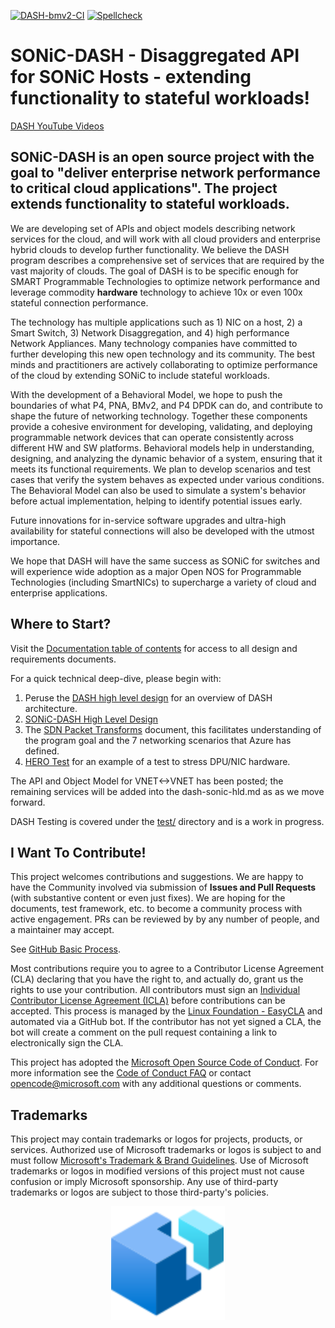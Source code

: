 [![DASH-bmv2-CI](https://github.com/sonic-net/DASH/workflows/DASH-BMV2-CI/badge.svg?branch=main)](https://github.com/sonic-net/DASH/actions/workflows/dash-bmv2-ci.yml)
[![Spellcheck](https://github.com/sonic-net/DASH/actions/workflows/dash-md-spellcheck.yml/badge.svg)](https://github.com/sonic-net/DASH/actions/workflows/dash-md-spellcheck.yml) 

# SONiC-DASH - Disaggregated API for SONiC Hosts - extending functionality to stateful workloads!
[DASH YouTube Videos](https://www.youtube.com/channel/UCNE3zNwJqcEyLX9ejKrLtUA)

## SONiC-DASH is an open source project with the goal to "deliver enterprise network performance to critical cloud applications".  The project extends functionality to stateful workloads.  

We are developing set of APIs and object models describing network services for the cloud, and will work with all cloud providers and enterprise hybrid clouds to develop further functionality. We believe the DASH program describes a comprehensive set of services that are required by the vast majority of clouds. The goal of DASH is to be specific enough for SMART Programmable Technologies to optimize network performance and leverage commodity **hardware** technology to achieve 10x or even 100x stateful connection performance.

The technology has multiple applications such as 1) NIC on a host, 2) a Smart Switch, 3) Network Disaggregation, and 4) high performance Network Appliances. Many technology companies have committed to further developing this new open technology and its community. The best minds and practitioners are actively collaborating to optimize performance of the cloud by extending SONiC to include stateful workloads. 

With the development of a Behavioral Model, we hope to push the boundaries of what P4, PNA, BMv2, and P4 DPDK can do, and contribute to shape the future of networking technology.  Together these components provide a cohesive environment for developing, validating, and deploying programmable network devices that can operate consistently across different HW and SW platforms.  Behavioral models help in understanding, designing, and analyzing the dynamic behavior of a system, ensuring that it meets its functional requirements.  We plan to develop scenarios and  test cases that verify the system behaves as expected under various conditions.  The Behavioral Model can also be used to simulate a system's behavior before actual implementation, helping to identify potential issues early.  
 
Future innovations for in-service software upgrades and ultra-high availability for stateful connections will also be developed with the utmost importance. 

We hope that DASH will have the same success as SONiC for switches and will experience wide adoption as a major Open NOS for Programmable Technologies (including SmartNICs) to supercharge a variety of cloud and enterprise applications. 

## Where to Start?
Visit the [Documentation table of contents](documentation/README.md) for access to all design and requirements documents.

For a quick technical deep-dive, please begin with:

1. Peruse the [DASH high level design](documentation/general/dash-high-level-design.md) for an overview of DASH architecture.
2. [SONiC-DASH High Level Design](https://github.com/sonic-net/DASH/blob/main/documentation/general/dash-sonic-hld.md) 
3. The [SDN Packet Transforms](documentation/general/sdn-features-packet-transforms.md) document, this facilitates understanding of the program goal and the 7 networking scenarios that Azure has defined.  
4. [HERO Test](documentation/general/program-scale-testing-requirements-draft.md) for an example of a test to stress DPU/NIC hardware.

The API and Object Model for VNET<->VNET has been posted; the remaining services will be added into the dash-sonic-hld.md as as we move forward.

DASH Testing is covered  under the [test/](test/README.md) directory and is a work in progress.

## I Want To Contribute!

This project welcomes contributions and suggestions.  We are happy to have the Community involved via submission of **Issues and Pull Requests** (with substantive content or even just fixes). We are hoping for the documents, test framework, etc. to become a community process with active engagement.  PRs can be reviewed by by any number of people, and a maintainer may accept.

See [GitHub Basic Process](doc-github-rules.md).

Most contributions require you to agree to a Contributor License Agreement (CLA) declaring that you have the right to, and actually do, grant us
the rights to use your contribution. All contributors must sign an [Individual Contributor License Agreement (ICLA)](https://docs.linuxfoundation.org/lfx/easycla/v2-current/contributors/individual-contributor) before contributions can be accepted.  This process is managed by the [Linux Foundation - EasyCLA](https://easycla.lfx.linuxfoundation.org/) and automated via a GitHub bot. If the contributor has not yet signed a CLA, the bot will create a comment on the pull request containing a link to electronically sign the CLA.

This project has adopted the [Microsoft Open Source Code of Conduct](https://opensource.microsoft.com/codeofconduct/).
For more information see the [Code of Conduct FAQ](https://opensource.microsoft.com/codeofconduct/faq/) or
contact [opencode@microsoft.com](mailto:opencode@microsoft.com) with any additional questions or comments.

## Trademarks

This project may contain trademarks or logos for projects, products, or services. Authorized use of Microsoft 
trademarks or logos is subject to and must follow 
[Microsoft's Trademark & Brand Guidelines](https://www.microsoft.com/en-us/legal/intellectualproperty/trademarks/usage/general).
Use of Microsoft trademarks or logos in modified versions of this project must not cause confusion or imply Microsoft sponsorship.
Any use of third-party trademarks or logos are subject to those third-party's policies.

<!-- dash icon -->
<div align="center">
<img src="documentation/images/icons/dash-icon-medium.svg" style="align:center;"/>
<div/> 

